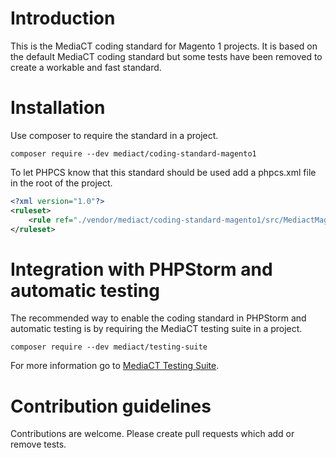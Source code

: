 # Introduction

This is the MediaCT coding standard for Magento 1 projects. It is based on 
the default MediaCT coding standard but some tests have been removed to create
a workable and fast standard.

# Installation

Use composer to require the standard in a project.

```shell
composer require --dev mediact/coding-standard-magento1
```

To let PHPCS know that this standard should be used add a phpcs.xml file in the
root of the project.

```xml
<?xml version="1.0"?>
<ruleset>
    <rule ref="./vendor/mediact/coding-standard-magento1/src/MediactMagento1"/>
</ruleset>
```

# Integration with PHPStorm and automatic testing

The recommended way to enable the coding standard in PHPStorm and automatic
testing is by requiring the MediaCT testing suite in a project.

```shell
composer require --dev mediact/testing-suite
```

For more information go to [MediaCT Testing Suite](https://github.com/mediact/testing-suite).

# Contribution guidelines

Contributions are welcome. Please create pull requests which add or remove
tests.